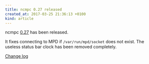 ```yaml
---
title: ncmpc 0.27 released
created_at: 2017-03-25 21:36:13 +0100
kind: article
---
```


ncmpc
[0.27](/download/ncmpc/0/ncmpc-0.27.tar.xz) has
been released.

It fixes connecting to MPD if `/var/run/mpd/socket` does not exist.
The useless status bar clock has been removed completely.

[Change log](http://git.musicpd.org/cgit/master/ncmpc.git/plain/NEWS?h=v0.27)
